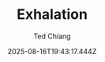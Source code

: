 ---
title: "Exhalation"
date: "2025-08-16T19:43:17.444Z"
author: "Ted Chiang"
read_year: "NO"
recommendation: '3'
url: /bookshelf/exhalation
---
